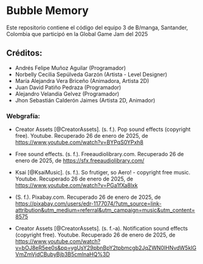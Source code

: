 # Bubble Memory
Este repositorio contiene el código del equipo 3 de B/manga, Santander, Colombia que participó en la Global Game Jam del 2025

## Créditos:
- Andrés Felipe Muñoz Aguilar (Programador)
- Norbelly Cecilia Sepúlveda Garzón (Artista - Level Designer)
- María Alejandra Vera Briceño (Animadora, Artista 2D)
- Juan David Patiño Pedraza (Programador)
- Alejandro Velandia Gelvez (Programador)
- Jhon Sebastián Calderón Jaimes (Artista 2D, Animador)

### Webgrafía:
- Creator Assets [@CreatorAssets]. (s. f.). Pop sound effects (copyright free). Youtube. Recuperado 26 de enero de 2025, de https://www.youtube.com/watch?v=BYPqS0YPxh8

- Free sound effects. (s. f.). Freeaudiolibrary.com. Recuperado 26 de enero de 2025, de https://sfx.freeaudiolibrary.com/

- Ksai [@KsaiMusic]. (s. f.). So frutiger, so Aero! - copyright free music. Youtube. Recuperado 26 de enero de 2025, de https://www.youtube.com/watch?v=PGa1fXa8lxk

- (S. f.). Pixabay.com. Recuperado 26 de enero de 2025, de https://pixabay.com/users/edr-1177074/?utm_source=link-attribution&utm_medium=referral&utm_campaign=music&utm_content=8575

- Creator Assets [@CreatorAssets]. (s. f.-a). Notification sound effects (copyright free). Youtube. Recuperado 26 de enero de 2025, de https://www.youtube.com/watch?v=bOJ8eR5ee0s&pp=ygUsY29pbnBpY2tpbmcgb2JqZWN0IHNvdW5kIGVmZmVjdCBubyBjb3B5cmlnaHQ%3D

